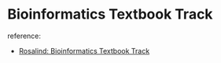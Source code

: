 # Bioinformatics Textbook Track

reference:
- [Rosalind: Bioinformatics Textbook Track](https://rosalind.info/problems/list-view/?location=bioinformatics-textbook-track)